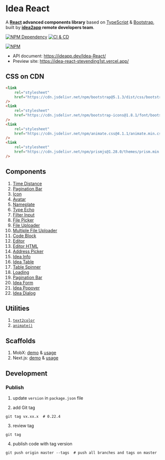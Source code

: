 # Idea React

A **[React][1] advanced components library** based on [TypeScript][2] & [Bootstrap][3], built by **[idea2app][4] remote developers team**.

[![NPM Dependency](https://david-dm.org/idea2app/Idea-React.svg)][5]
[![CI & CD](https://github.com/idea2app/Idea-React/actions/workflows/main.yml/badge.svg)][6]

[![NPM](https://nodei.co/npm/idea-react.png?downloads=true&downloadRank=true&stars=true)][7]

-   API document: https://ideapp.dev/Idea-React/
-   Preview site: https://idea-react-stevending1st.vercel.app/

## CSS on CDN

```html
<link
    rel="stylesheet"
    href="https://cdn.jsdelivr.net/npm/bootstrap@5.1.3/dist/css/bootstrap.min.css"
/>
<link
    rel="stylesheet"
    href="https://cdn.jsdelivr.net/npm/bootstrap-icons@1.8.1/font/bootstrap-icons.css"
/>
<link
    rel="stylesheet"
    href="https://cdn.jsdelivr.net/npm/animate.css@4.1.1/animate.min.css"
/>
<link
    rel="stylesheet"
    href="https://cdn.jsdelivr.net/npm/prismjs@1.28.0/themes/prism.min.css"
/>
```

## Components

1. [Time Distance](source/TimeDistance.tsx)
2. [Pagination Bar](source/PaginationBar.tsx)
3. [Icon](source/Icon.tsx)
4. [Avatar](source/Avatar.tsx)
5. [Nameplate](source/Nameplate.tsx)
6. [Type Echo](source/TypeEcho.tsx)
7. [Filter Input](source/FilterInput/index.tsx)
8. [File Picker](source/FilePicker/index.tsx)
9. [File Uploader](source/FileUploader/)
10. [Multiple File Uploader](source/MultipleFileUploader/)
11. [Code Block](source/CodeBlock.tsx)
12. [Editor](source/Editor.tsx)
13. [Editor HTML](source/EditorHTML.tsx)
14. [Address Picker](source/AddressPicker.tsx)
15. [Idea Info](source/IdeaInfo.tsx)
16. [Idea Table](source/IdeaTable.tsx)
17. [Table Spinner](source/TableSpinner.tsx)
18. [Loading](source/Loading.tsx)
19. [Pagination Bar](source/PaginationBar.tsx)
20. [Idea Form](source/IdeaForm.tsx)
21. [Idea Popover](source/IdeaPopover.tsx)
22. [Idea Dialog](source/IdeaDialog.tsx)

## Utilities

1. [`text2color`](source/color.ts)
2. [`animate()`](source/animate.ts)

## Scaffolds

1. MobX: [demo][8] & [usage][9]
2. Next.js: [demo][10] & [usage][11]

## Development

### Publish

1. update `version` in `package.json` file

2. add Git tag

```shell
git tag vx.xx.x  # 0.22.4
```

3. review tag

```shell
git tag
```

4. publish code with tag version

```shell
git push origin master --tags  # push all branches and tags on master
```

[1]: https://reactjs.org/
[2]: https://www.typescriptlang.org/
[3]: https://getbootstrap.com/
[4]: https://ideapp.dev/
[5]: https://david-dm.org/idea2app/Idea-React
[6]: https://github.com/idea2app/Idea-React/actions/workflows/main.yml
[7]: https://nodei.co/npm/idea-react/
[8]: https://ideapp.dev/React-MobX-Bootstrap-ts/
[9]: https://github.com/idea2app/React-MobX-Bootstrap-ts/blob/master/src/page/Component.tsx
[10]: https://next-bootstrap-ts.vercel.app/
[11]: https://github.com/idea2app/next-bootstrap-ts/blob/main/pages/component.tsx
